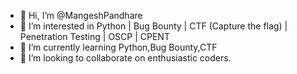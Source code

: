 - 👋 Hi, I’m @MangeshPandhare
- 👀 I’m interested in Python | Bug Bounty | CTF (Capture the flag) | Penetration Testing | OSCP | CPENT
- 🌱 I’m currently learning Python,Bug Bounty,CTF
- 💞️ I’m looking to collaborate on enthusiastic coders.
